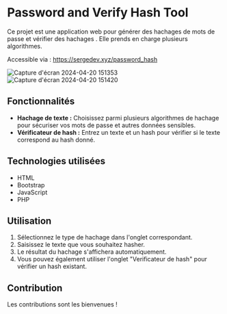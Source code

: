 # Password and Verify Hash Tool

Ce projet est une application web pour générer des hachages de mots de passe et vérifier des hachages . Elle prends en charge plusieurs algorithmes.

Accessible via : https://sergedev.xyz/password_hash

![Capture d'écran 2024-04-20 151353](https://github.com/SergeTouvoli/password_hash/assets/82214916/4d29b9f1-3623-4dc6-9206-28e88ab1ad55)
![Capture d'écran 2024-04-20 151420](https://github.com/SergeTouvoli/password_hash/assets/82214916/be3b2b19-950c-4879-ab09-a6badcca30b8)


## Fonctionnalités

- **Hachage de texte :** Choisissez parmi plusieurs algorithmes de hachage pour sécuriser vos mots de passe et autres données sensibles.
- **Vérificateur de hash :** Entrez un texte et un hash pour vérifier si le texte correspond au hash donné.

## Technologies utilisées

- HTML
- Bootstrap
- JavaScript
- PHP

## Utilisation

1. Sélectionnez le type de hachage dans l'onglet correspondant.
2. Saisissez le texte que vous souhaitez hasher.
3. Le résultat du hachage s'affichera automatiquement.
4. Vous pouvez également utiliser l'onglet "Verificateur de hash" pour vérifier un hash existant.

## Contribution

Les contributions sont les bienvenues ! 




